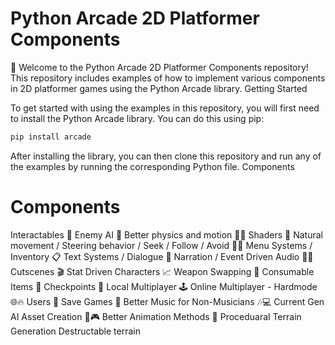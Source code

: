 # Python Arcade 2D Platformer Components

👋 Welcome to the Python Arcade 2D Platformer Components repository! This repository includes examples of how to implement various components in 2D platformer games using the Python Arcade library.
Getting Started

To get started with using the examples in this repository, you will first need to install the Python Arcade library. You can do this using pip:

```bash
pip install arcade
```

After installing the library, you can then clone this repository and run any of the examples by running the corresponding Python file.
Components

# Components

Interactables 💬
Enemy AI 🤖
    Better physics and motion 🏃‍♂️
    Shaders 🎨
    Natural movement / Steering behavior / Seek / Follow / Avoid 🚶‍♀️
    Menu Systems / Inventory 📋
    Text Systems / Dialogue 💬
    Narration / Event Driven Audio 🎤🎶
    Cutscenes 🎬
    Stat Driven Characters 📈
    Weapon Swapping 🔫
    Consumable Items 🍔
    Checkpoints 🏁
    Local Multiplayer 🕹️
    Online Multiplayer - Hardmode 🌐🔥
    Users 👥
    Save Games 💾
    Better Music for Non-Musicians 🎶💻
    Current Gen AI Asset Creation 🤖🎮
    Better Animation Methods 🎥
    Proceduaral Terrain Generation
    Destructable terrain
